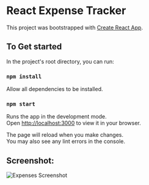 # React Expense Tracker

This project was bootstrapped with [Create React App](https://github.com/facebook/create-react-app).

## To Get started

In the project's root directory, you can run:

### `npm install`

Allow all dependencies to be installed. 

### `npm start`

Runs the app in the development mode.\
Open [http://localhost:3000](http://localhost:3000) to view it in your browser.

The page will reload when you make changes.\
You may also see any lint errors in the console.

## Screenshot:


![Expenses Screenshot](https://i.imgur.com/qJZxIaE.png)